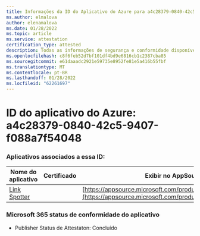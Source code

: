 ```yaml
---
title: Informações da ID do Aplicativo do Azure para a4c28379-0840-42c5-9407-f088a7f54048
ms.author: elmalova
author: elenamalova
ms.date: 01/28/2022
ms.topic: article
ms.service: attestation
certification_type: attested
description: Todas as informações de segurança e conformidade disponíveis para a4c28379-0840-42c5-9407-f088a7f54048.
ms.openlocfilehash: c8f6feb52d7bf101df4bd9e6816cb1c2387cba85
ms.sourcegitcommit: e61daaadc2921e59735e8952fe81e5a416b55fbf
ms.translationtype: MT
ms.contentlocale: pt-BR
ms.lasthandoff: 01/28/2022
ms.locfileid: "62261697"
---
```

# <a name="azure-app-id-a4c28379-0840-42c5-9407-f088a7f54048"></a>ID do aplicativo do Azure: a4c28379-0840-42c5-9407-f088a7f54048


### <a name="apps-associated-with-this-id"></a>Aplicativos associados a essa ID:
| **Nome do aplicativo** | **Certificado** | **Exibir no AppSource** |
|--------------|---------------|-----------------------|
| [Link Spotter](https://docs.microsoft.com/microsoft-365-app-certification/forward/WA200003092) |  | [https://appsource.microsoft.com/product/office/WA200003092](https://appsource.microsoft.com/product/office/WA200003092) |

### <a name="microsoft-365-app-compliance-status"></a>Microsoft 365 status de conformidade do aplicativo
- Publisher Status de Attestaton: Concluído

